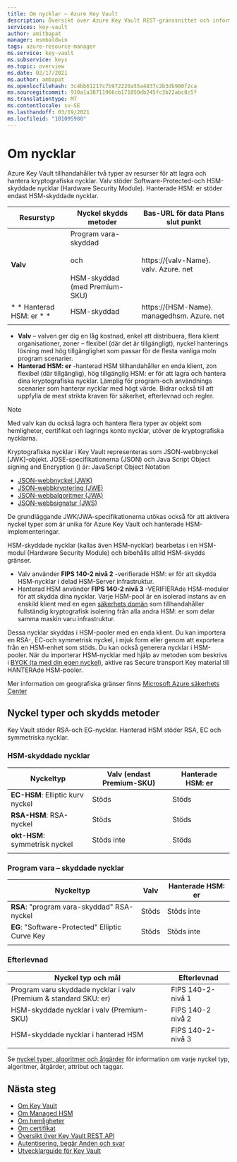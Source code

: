```yaml
---
title: Om nycklar – Azure Key Vault
description: Översikt över Azure Key Vault REST-gränssnittet och information om utvecklare för nycklar.
services: key-vault
author: amitbapat
manager: msmbaldwin
tags: azure-resource-manager
ms.service: key-vault
ms.subservice: keys
ms.topic: overview
ms.date: 02/17/2021
ms.author: ambapat
ms.openlocfilehash: 3c4bb61217c7b972220a55a4837c2b3db980f2ca
ms.sourcegitcommit: 910a1a38711966cb171050db245fc3b22abc8c5f
ms.translationtype: MT
ms.contentlocale: sv-SE
ms.lasthandoff: 03/19/2021
ms.locfileid: "101095988"
---
```

# <a name="about-keys"></a>Om nycklar

Azure Key Vault tillhandahåller två typer av resurser för att lagra och hantera kryptografiska nycklar. Valv stöder Software-Protected-och HSM-skyddade nycklar (Hardware Security Module). Hanterade HSM: er stöder endast HSM-skyddade nycklar. 

|Resurstyp|Nyckel skydds metoder|Bas-URL för data Plans slut punkt|
|--|--|--|
| **Valv** | Program vara-skyddad<br/><br/>och<br/><br/>HSM-skyddad (med Premium-SKU)</li></ul> | https://{valv-Name}. valv. Azure. net |
| * * Hanterad HSM: er * * | HSM-skyddad | https://{HSM-Name}. managedhsm. Azure. net |
||||

- **Valv** – valven ger dig en låg kostnad, enkel att distribuera, flera klient organisationer, zoner – flexibel (där det är tillgängligt), nyckel hanterings lösning med hög tillgänglighet som passar för de flesta vanliga moln program scenarier.
- **Hanterad HSM: er** -hanterad HSM tillhandahåller en enda klient, zon flexibel (där tillgänglig), hög tillgänglig HSM: er för att lagra och hantera dina kryptografiska nycklar. Lämplig för program-och användnings scenarier som hanterar nycklar med högt värde. Bidrar också till att uppfylla de mest strikta kraven för säkerhet, efterlevnad och regler. 

> [!NOTE]
> Med valv kan du också lagra och hantera flera typer av objekt som hemligheter, certifikat och lagrings konto nycklar, utöver de kryptografiska nycklarna.

Kryptografiska nycklar i Key Vault representeras som JSON-webbnyckel [JWK]-objekt. JOSE-specifikationerna (JSON) och Java Script Object signing and Encryption () är: JavaScript Object Notation

-   [JSON-webbnyckel (JWK)](https://tools.ietf.org/html/draft-ietf-jose-json-web-key)  
-   [JSON-webbkryptering (JWE)](http://tools.ietf.org/html/draft-ietf-jose-json-web-encryption)  
-   [JSON-webbalgoritmer (JWA)](http://tools.ietf.org/html/draft-ietf-jose-json-web-algorithms)  
-   [JSON-webbsignatur (JWS)](https://tools.ietf.org/html/draft-ietf-jose-json-web-signature) 

De grundläggande JWK/JWA-specifikationerna utökas också för att aktivera nyckel typer som är unika för Azure Key Vault och hanterade HSM-implementeringar. 

HSM-skyddade nycklar (kallas även HSM-nycklar) bearbetas i en HSM-modul (Hardware Security Module) och bibehålls alltid HSM-skydds gränser. 

- Valv använder **FIPS 140-2 nivå 2** -verifierade HSM: er för att skydda HSM-nycklar i delad HSM-Server infrastruktur. 
- Hanterad HSM använder **FIPS 140-2 nivå 3** -VERIFIERAde HSM-moduler för att skydda dina nycklar. Varje HSM-pool är en isolerad instans av en enskild klient med en egen [säkerhets domän](../managed-hsm/security-domain.md) som tillhandahåller fullständig kryptografisk isolering från alla andra HSM: er som delar samma maskin varu infrastruktur.

Dessa nycklar skyddas i HSM-pooler med en enda klient. Du kan importera en RSA-, EC-och symmetrisk nyckel, i mjuk form eller genom att exportera från en HSM-enhet som stöds. Du kan också generera nycklar i HSM-pooler. När du importerar HSM-nycklar med hjälp av metoden som beskrivs i [BYOK (ta med din egen nyckel)](../keys/byok-specification.md), aktive ras Secure transport Key material till HANTERAde HSM-pooler. 

Mer information om geografiska gränser finns [Microsoft Azure säkerhets Center](https://azure.microsoft.com/support/trust-center/privacy/)

## <a name="key-types-and-protection-methods"></a>Nyckel typer och skydds metoder

Key Vault stöder RSA-och EG-nycklar. Hanterad HSM stöder RSA, EC och symmetriska nycklar. 

### <a name="hsm-protected-keys"></a>HSM-skyddade nycklar

|Nyckeltyp|Valv (endast Premium-SKU)|Hanterade HSM: er|
|--|--|--|
|**EC-HSM**: Elliptic kurv nyckel | Stöds | Stöds|
|**RSA-HSM**: RSA-nyckel|Stöds|Stöds|
|**okt-HSM**: symmetrisk nyckel|Stöds inte|Stöds|
|||

### <a name="software-protected-keys"></a>Program vara – skyddade nycklar

|Nyckeltyp|Valv|Hanterade HSM: er|
|--|--|--|
**RSA**: "program vara-skyddad" RSA-nyckel|Stöds|Stöds inte
**EG**: "Software-Protected" Elliptic Curve Key|Stöds|Stöds inte
|||

### <a name="compliance"></a>Efterlevnad

|Nyckel typ och mål|Efterlevnad|
|---|---|
|Program varu skyddade nycklar i valv (Premium & standard SKU: er) | FIPS 140-2-nivå 1|
|HSM-skyddade nycklar i valv (Premium-SKU)| FIPS 140-2 nivå 2|
|HSM-skyddade nycklar i hanterad HSM|FIPS 140-2-nivå 3|
|||



Se [nyckel typer, algoritmer och åtgärder](about-keys-details.md) för information om varje nyckel typ, algoritmer, åtgärder, attribut och taggar.

## <a name="next-steps"></a>Nästa steg
- [Om Key Vault](../general/overview.md)
- [Om Managed HSM](../managed-hsm/overview.md)
- [Om hemligheter](../secrets/about-secrets.md)
- [Om certifikat](../certificates/about-certificates.md)
- [Översikt över Key Vault REST API](../general/about-keys-secrets-certificates.md)
- [Autentisering, begär Anden och svar](../general/authentication-requests-and-responses.md)
- [Utvecklarguide för Key Vault](../general/developers-guide.md)
